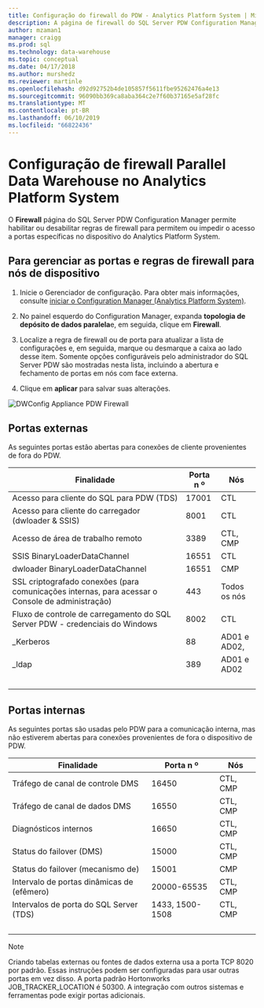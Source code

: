 ```yaml
---
title: Configuração do firewall do PDW - Analytics Platform System | Microsoft Docs
description: A página de firewall do SQL Server PDW Configuration Manager permite que você habilitar ou desabilitar regras de firewall para permitem ou impedir o acesso a portas específicas no dispositivo do Analytics Platform System.
author: mzaman1
manager: craigg
ms.prod: sql
ms.technology: data-warehouse
ms.topic: conceptual
ms.date: 04/17/2018
ms.author: murshedz
ms.reviewer: martinle
ms.openlocfilehash: d92d92752b4de105857f5611fbe95262476a4e13
ms.sourcegitcommit: 96090bb369ca8aba364c2e7f60b37165e5af28fc
ms.translationtype: MT
ms.contentlocale: pt-BR
ms.lasthandoff: 06/10/2019
ms.locfileid: "66822436"
---
```

# <a name="parallel-data-warehouse-firewall-configuration-in-analytics-platform-system"></a>Configuração de firewall Parallel Data Warehouse no Analytics Platform System

O **Firewall** página do SQL Server PDW Configuration Manager permite habilitar ou desabilitar regras de firewall para permitem ou impedir o acesso a portas específicas no dispositivo do Analytics Platform System.  
  
## <a name="to-manage-ports-and-firewall-rules-for-appliance-nodes"></a>Para gerenciar as portas e regras de firewall para nós de dispositivo  
  
1.  Inicie o Gerenciador de configuração. Para obter mais informações, consulte [iniciar o Configuration Manager &#40;Analytics Platform System&#41;](launch-the-configuration-manager.md).  
  
2.  No painel esquerdo do Configuration Manager, expanda **topologia de depósito de dados paralela**e, em seguida, clique em **Firewall**.  
  
3.  Localize a regra de firewall ou de porta para atualizar a lista de configurações e, em seguida, marque ou desmarque a caixa ao lado desse item. Somente opções configuráveis pelo administrador do SQL Server PDW são mostradas nesta lista, incluindo a abertura e fechamento de portas em nós com face externa.  
  
4.  Clique em **aplicar** para salvar suas alterações.  
  
![DWConfig Appliance PDW Firewall](./media/pdw-firewall-configuration/SQL_Server_PDW_DWConfig_ApplPDWFirewall.png "SQL_Server_PDW_DWConfig_ApplPDWFirewall")  
  
## <a name="external-ports"></a>Portas externas  
As seguintes portas estão abertas para conexões de cliente provenientes de fora do PDW.  
  
|Finalidade|Porta n º|Nós|  
|-----------|-----------|---------|  
|Acesso para cliente do SQL para PDW (TDS)|17001|CTL|  
|Acesso para cliente do carregador (dwloader & SSIS)|8001|CTL|  
|Acesso de área de trabalho remoto|3389|CTL, CMP|  
|SSIS BinaryLoaderDataChannel|16551|CTL|  
|dwloader BinaryLoaderDataChannel|16551|CMP|  
|SSL criptografado conexões (para comunicações internas, para acessar o Console de administração)|443|Todos os nós|  
|Fluxo de controle de carregamento do SQL Server PDW - credenciais do Windows|8002|CTL|  
|_Kerberos|88|AD01 e AD02,|  
|_ldap|389|AD01 e AD02|  
| &nbsp; | &nbsp; | &nbsp; |
  
## <a name="internal-ports"></a>Portas internas  
As seguintes portas são usadas pelo PDW para a comunicação interna, mas não estiverem abertas para conexões provenientes de fora o dispositivo de PDW.  
  
|Finalidade|Porta n º|Nós|  
|-----------|-----------|---------|  
|Tráfego de canal de controle DMS|16450|CTL, CMP|  
|Tráfego de canal de dados DMS|16550|CTL, CMP|  
|Diagnósticos internos|16650|CTL, CMP|  
|Status do failover (DMS)|15000|CTL, CMP|  
|Status do failover (mecanismo de)|15001|CMP|  
|Intervalo de portas dinâmicas de (efêmero)|20000-65535|CTL, CMP|  
|Intervalos de porta do SQL Server (TDS)|1433, 1500-1508|CTL, CMP|  
| &nbsp; | &nbsp; | &nbsp; |
  
> [!NOTE]  
> Criando tabelas externas ou fontes de dados externa usa a porta TCP 8020 por padrão. Essas instruções podem ser configuradas para usar outras portas em vez disso. A porta padrão Hortonworks JOB_TRACKER_LOCATION é 50300. A integração com outros sistemas e ferramentas pode exigir portas adicionais.  
  
<!-- MISSING LINKS ## See Also  
[HDInsight Firewall Configuration &#40;Analytics Platform System&#41;](hdinsight-firewall-configuration.md)
-->
  
